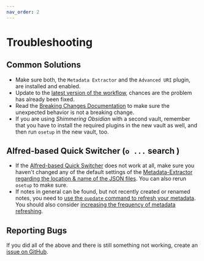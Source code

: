 ```yaml
---
nav_order: 2
---
```


# Troubleshooting

## Common Solutions
- Make sure both, the `Metadata Extractor` and the `Advanced URI` plugin, are installed and enabled.
- Update to the [latest version of the workflow](https://github.com/chrisgrieser/shimmering-obsidian/releases/latest), chances are the problem has already been fixed.
- Read the [Breaking Changes Documentation](Breaking%20Changes.md) to make sure the unexpected behavior is not a breaking change.
- If you are using *Shimmering Obsidian* with a second vault, remember that you have to install the required plugins in the new vault as well, and then run `osetup` in the new vault, too.

## Alfred-based Quick Switcher (`o ...` search )
- If the [Alfred-based Quick Switcher](Alfred-based%20Quick%20Switcher.md)  does not work at all, make sure you haven't changed any of the default settings of the [Metadata-Extractor regarding the location & name of the JSON files](Workflow%20Configuration.md#Metadata-Extractor-Configuration). You can also rerun `osetup` to make sure.
- If notes in general can be found, but not recently created or renamed notes, you need to [use the `oupdate` command to refresh your metadata](Utility%20Features.md#%E2%9C%B4%EF%B8%8F-update-plugins--metadata). You should also consider [increasing the frequency of metadata refreshing](Workflow%20Configuration.md#Metadata-Extractor-Configuration).

## Reporting Bugs
If you did all of the above and there is still something not working, create an [issue on GitHub](https://github.com/chrisgrieser/shimmering-obsidian/issues/new?assignees=&labels=bug&template=bug_report.yml&title=%5BBug%5D%3A+).
